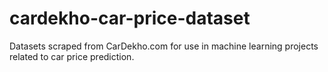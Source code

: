 # cardekho-car-price-dataset
Datasets scraped from CarDekho.com for use in machine learning projects related to car price prediction.
